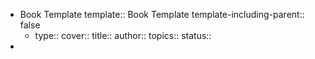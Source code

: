 - Book Template
  template:: Book Template
  template-including-parent:: false
	- type::
	  cover::
	  title::
	  author::
	  topics::
	  status::
-